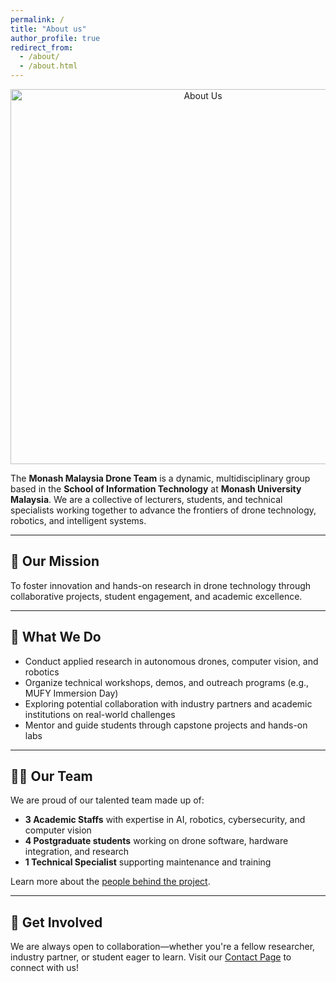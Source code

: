 ```yaml
---
permalink: /
title: "About us"
author_profile: true
redirect_from: 
  - /about/
  - /about.html
---
```

<style>
  body {
    background-image: url('https://noobasuna.github.io/monash_drone/images/352.jpg');
    background-size: cover;
    background-position: center;
    background-repeat: no-repeat;
  }
</style>

<p align="center">
  <img src="https://noobasuna.github.io/monash_drone/images/359.jpg" alt="About Us" width="600"/>
</p>

The **Monash Malaysia Drone Team** is a dynamic, multidisciplinary group based in the **School of Information Technology** at **Monash University Malaysia**. We are a collective of lecturers, students, and technical specialists working together to advance the frontiers of drone technology, robotics, and intelligent systems.

---

## 🎯 Our Mission

To foster innovation and hands-on research in drone technology through collaborative projects, student engagement, and academic excellence.

---

## 🔬 What We Do

- Conduct applied research in autonomous drones, computer vision, and robotics  
- Organize technical workshops, demos, and outreach programs (e.g., MUFY Immersion Day)  
- Exploring potential collaboration with industry partners and academic institutions on real-world challenges  
- Mentor and guide students through capstone projects and hands-on labs  

---

## 👨‍💻 Our Team

We are proud of our talented team made up of:

- **3 Academic Staffs** with expertise in AI, robotics, cybersecurity, and computer vision  
- **4 Postgraduate students** working on drone software, hardware integration, and research  
- **1 Technical Specialist** supporting maintenance and training  

Learn more about the [people behind the project](/teaching.html).

---

## 🤝 Get Involved

We are always open to collaboration—whether you're a fellow researcher, industry partner, or student eager to learn. Visit our [Contact Page](/contact/) to connect with us!
